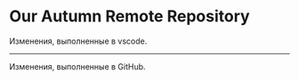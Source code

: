 # Our Autumn Remote Repository

Изменения, выполненные в vscode.

---

Изменения, выполненные в GitHub.
